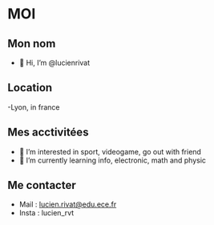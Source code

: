 # MOI
## Mon nom
- 👋 Hi, I’m @lucienrivat
## Location
-Lyon, in france
## Mes acctivitées
- 👀 I’m interested in sport, videogame, go out with friend
- 🌱 I’m currently learning info, electronic, math and physic
## Me contacter
- Mail : lucien.rivat@edu.ece.fr
- Insta : lucien_rvt


<!---
lucienrivat/lucienrivat is a ✨ special ✨ repository because its `README.md` (this file) appears on your GitHub profile.
You can click the Preview link to take a look at your changes.
--->
